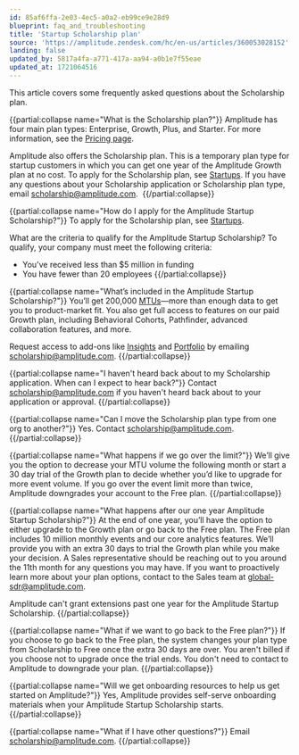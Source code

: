 ```yaml
---
id: 85af6ffa-2e03-4ec5-a0a2-eb99ce9e28d9
blueprint: faq_and_troubleshooting
title: 'Startup Scholarship plan'
source: 'https://amplitude.zendesk.com/hc/en-us/articles/360053028152'
landing: false
updated_by: 5817a4fa-a771-417a-aa94-a0b1e7f55eae
updated_at: 1721064516
---
```

This article covers some frequently asked questions about the Scholarship plan.

{{partial:collapse name="What is the Scholarship plan?"}}
Amplitude has four main plan types: Enterprise, Growth, Plus, and Starter. For more information, see the [Pricing page](https://amplitude.com/pricing).

Amplitude also offers the Scholarship plan. This is a temporary plan type for startup customers in which you can get one year of the Amplitude Growth plan at no cost. To apply for the Scholarship plan, see [Startups](https://amplitude.com/startups). If you have any questions about your Scholarship application or Scholarship plan type, email [scholarship@amplitude.com](mailto:scholarship@amplitude.com). 
{{/partial:collapse}}

{{partial:collapse name="How do I apply for the Amplitude Startup Scholarship?"}}
To apply for the Scholarship plan, see [Startups](https://amplitude.com/startups).

What are the criteria to qualify for the Amplitude Startup Scholarship?
To qualify, your company must meet the following criteria:

* You’ve received less than $5 million in funding
* You have fewer than 20 employees
{{/partial:collapse}}


{{partial:collapse name="What’s included in the Amplitude Startup Scholarship?"}}
You’ll get 200,000 [MTUs](/docs/admin/billing-use/mtu-guide)—more than enough data to get you to product-market fit. You also get full access to features on our paid Growth plan, including Behavioral Cohorts, Pathfinder, advanced collaboration features, and more.

Request access to add-ons like [Insights](/docs/analytics/account-level-reporting) and [Portfolio](/docs/analytics/charts/other-charts/other-charts-amplitude-sql) by emailing [scholarship@amplitude.com](mailto:scholarship@amplitude.com).
{{/partial:collapse}}


{{partial:collapse name="I haven't heard back about to my Scholarship application. When can I expect to hear back?"}}
Contact [scholarship@amplitude.com](mailto:scholarship@amplitude.com) if you haven't heard back about to your application or approval.
{{/partial:collapse}}


{{partial:collapse name="Can I move the Scholarship plan type from one org to another?"}}
Yes. Contact [scholarship@amplitude.com](mailto:scholarship@amplitude.com).
{{/partial:collapse}}


{{partial:collapse name="What happens if we go over the limit?"}}
We’ll give you the option to decrease your MTU volume the following month or start a 30 day trial of the Growth plan to decide whether you’d like to upgrade for more event volume. If you go over the event limit more than twice, Amplitude downgrades your account to the Free plan.
{{/partial:collapse}}


{{partial:collapse name="What happens after our one year Amplitude Startup Scholarship?"}}
At the end of one year, you’ll have the option to either upgrade to the Growth plan or go back to the Free plan. The Free plan includes 10 million monthly events and our core analytics features. We’ll provide you with an extra 30 days to trial the Growth plan while you make your decision. A Sales representative should be reaching out to you around the 11th month for any questions you may have. If you want to proactively learn more about your plan options, contact to the Sales team at [global-sdr@amplitude.com](mailto:global-sdr@amplitude.com). 

Amplitude can't grant extensions past one year for the Amplitude Startup Scholarship.
{{/partial:collapse}}


{{partial:collapse name="What if we want to go back to the Free plan?"}}
If you choose to go back to the Free plan, the system changes your plan type from Scholarship to Free once the extra 30 days are over. You aren't billed if you choose not to upgrade once the trial ends. You don't need to contact to Amplitude to downgrade your plan.
{{/partial:collapse}}


{{partial:collapse name="Will we get onboarding resources to help us get started on Amplitude?"}}
Yes, Amplitude provides self-serve onboarding materials when your Amplitude Startup Scholarship starts. 
{{/partial:collapse}}


{{partial:collapse name="What if I have other questions?"}}
Email [scholarship@amplitude.com](mailto:scholarship@amplitude.com).
{{/partial:collapse}}